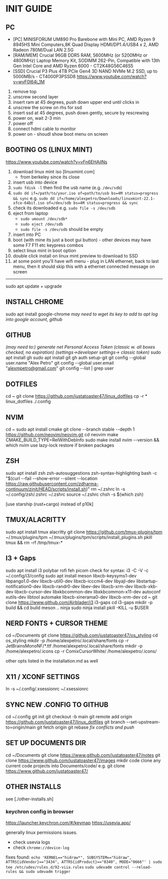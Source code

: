 
# INIT GUIDE


## PC
* [PC] MINISFORUM UM890 Pro Barebone with Mini PC, AMD Ryzen 9 8945HS Mini Computers,8K Quad Display HDMI/DP1.4/USB4 х 2, AMD Radeon 780M/Dual LAN 2.5G 
* [RAM/MEM] Crucial 96GB DDR5 RAM, 5600MHz (or 5200MHz or 4800MHz) Laptop Memory Kit, SODIMM 262-Pin, Compatible with 13th Gen Intel Core and AMD Ryzen 6000 - CT2K48G56C46S5
* [SSD] Crucial P3 Plus 4TB PCIe Gen4 3D NAND NVMe M.2 SSD, up to 5000MB/s - CT4000P3PSSD8
https://www.youtube.com/watch?v=wyF0I64j_1M
1. remove top
2. unscrew second layer
3. insert ram at 45 degrees, push down upper end until clicks in
4. unscrew the screw on rhs for ssd
5. insert ssd at 45 degrees, push down gently, secure by rescrewing
6. power on, wait 2-3 min
7. power off
8. connect hdmi cable to monitor
9. power on - shoudl show boot menu on screen


## BOOTING OS (LINUX MINT)
https://www.youtube.com/watch?v=vFn6EHAilNs
1. download linux mint iso [linuxmint.com]
   * from berkeley since its close
2. insert usb into device
3. `sudo fdisk -l` then find the usb name (e.g. `/dev/sdb`)
4. `sudo dd if=/path/to/your.iso of=path/to/usb bs=4M status=progress && sync`
   e.g. `sudo dd if=/home/alexpetro/Downloads/linuxmint-22.1-xfce-64bit.iso of=/dev/sdb bs=4M status=progress && sync`
5. check its downloaded e.g. `sudo file -s /dev/sdb`
6. eject from laptop
    * `sudo umount /dev/sdb*`
    * `sudo eject /dev/sdb`
    * `sudo file -s /dev/sdb` should be empty
7. insert into PC
8. boot (with mine its just a boot gui button) - other devices may have some
   F7 F11 etc keypress combos
9. select linux mint in boot option
10. double click install on linux mint preview to download to SSD
11. at some point you'll have wifi menu - plug in LAN ethernet, back to last
menu, then it should skip this with a ethernet connected message on
screen


---

sudo apt update + upgrade

## INSTALL CHROME
sudo apt install google-chrome
  *may need to wget its key to add to apt*
*log into google account, github*

## GITHUB
*(may need to:) generate net Personal Access Token (classic w. all boxes checked, no expiration) (settings->developer settings-> classic token)* sudo apt install gh 
sudo apt install git
gh auth setup-git
git config --global user.name "Alex Petro"
git config --global user.email "alexmpetro@gmail.com"
git config --list | grep user

## DOTFILES
cd ~ 
git clone https://github.com/justatoaster47/linux_dotfiles
cp -r * linux_dotfiles ./.config

## NVIM
cd ~ 
sudo apt install cmake
git clone --branch stable --depth 1 https://github.com/neovim/neovim.git 
cd neovim 
make CMAKE_BUILD_TYPE=RelWithDebInfo 
sudo make install 
nvim --version && which nvim
use lazy-lock restore if broken packages

## ZSH
sudo apt install zsh zsh-autosuggestions zsh-syntax-highlighting
bash -c "$(curl --fail --show-error --silent --location https://raw.githubusercontent.com/zdharma-continuum/zinit/HEAD/scripts/install.sh)"
rm ~/.zshrc
ln -s ~/.config/zsh/.zshrc ~/.zshrc
source ~/.zshrc
chsh -s $(which zsh)

[use starship (rust+cargo) instead of p10k]

## TMUX/ALACRITTY
sudo apt install tmux alacritty
git clone https://github.com/tmux-plugins/tpm ~/.tmux/plugins/tpm
~/.tmux/plugins/tpm/scripts/install_plugins.sh
pkill tmux && rm -rf /tmp/tmux-*

## I3 + Gaps
sudo apt install i3 polybar rofi feh picom
check for syntax: i3 -C -V -c ~/.config/i3/config
sudo apt install meson libxcb-keysyms1-dev libpango1.0-dev libxcb-util0-dev
libxcb-icccm4-dev libyajl-dev libstartup-notification0-dev libxcb-randr0-dev
libev-dev libxcb-xrm-dev libxcb-xkb-dev libxcb-cursor-dev libxkbcommon-dev
libxkbcommon-x11-dev autoconf xutils-dev libtool automake
libxcb-xinerama0-dev libxcb-xrm-dev
cd ~
git clone https://www.github.com/Airblader/i3 i3-gaps
cd i3-gaps
mkdir -p build && cd build
meson ..
ninja
sudo ninja install
pkill -KILL -u $USER

## NERD FONTS + CURSOR THEME
cd ~/Documents
git clone  https://github.com/justatoaster47/os_styling
cd os_styling
mkdir -p /home/alexpetro/.local/share/fonts
cp -r JetBrainsMonoNF/*.ttf /home/alexpetro/.local/share/fonts
mkdir -p /home/alexpetro/.icons
cp -r ComixCursorWhite/ /home/alexpetro/.icons/

other opts listed in the installation.md as well

## X11 / XCONF SETTINGS
ln -s ~/.config/.xsessionrc ~/.xsessionrc

## SYNC NEW .CONFIG TO GITHUB
cd ~/.config
git init
git checkout -b main
git remote add origin https://github.com/justatoaster47/linux_dotfiles
git branch --set-upstream-to=origin/main
git fetch origin
git rebase
*fix conflicts and push*

## SET UP DOCUMENTS DIR
cd ~/Documents
git clone https://www.github.com/justatoaster47/notes
git clone https://www.github.com/justatoaster47/images
mkdir code
clone any current code projects into Documents/code/
e.g. git clone https://www.github.com/justatoaster47/

## OTHER INSTALLS
see [./other-installs.sh]

### keychron config in browser
https://launcher.keychron.com/#/keymap
https://usevia.app/

generally linux permissions issues.
* check usevia logs
* check `chrome://device-log`

fixes found:
`echo 'KERNEL=="hidraw*", SUBSYSTEM=="hidraw", ATTRS{idVendor}=="3434", ATTRS{idProduct}=="0340", MODE="0666"' | sudo tee /etc/udev/rules.d/92-viia.rules`
`sudo udevadm control --reload-rules && sudo udevadm trigger`






